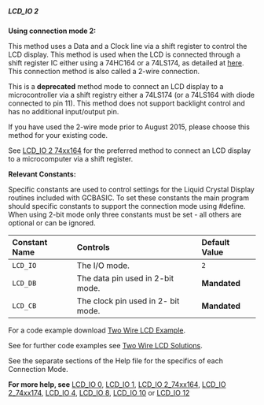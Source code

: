 <div class="section">

<div class="titlepage">

<div>

<div>

##### <span id="lcd_io_2"></span>LCD\_IO 2

</div>

</div>

</div>

<span class="strong">**Using connection mode 2:**</span>

This method uses a Data and a Clock line via a shift register to control
the LCD display. This method is used when the LCD is connected through a
shift register IC either using a 74HC164 or a 74LS174, as detailed at
<a href="http://gcbasic.sourceforge.net/library/DIAGRAMS/2-Wire%20LCD/" class="link">here</a>.
This connection method is also called a 2-wire connection.

This is a <span class="strong">**deprecated**</span> method mode to
connect an LCD display to a microcontroller via a shift registry either
a 74LS174 (or a 74LS164 with diode connected to pin 11). This method
does not support backlight control and has no additional input/output
pin.

If you have used the 2-wire mode prior to August 2015, please choose
this method for your existing code.

See
<a href="lcd_io_2_74xx164" class="link" title="LCD_IO 2_74xx164">LCD_IO 2 74xx164</a>
for the preferred method to connect an LCD display to a microcomputer
via a shift register.

<span class="strong">**Relevant Constants:**</span>

Specific constants are used to control settings for the Liquid Crystal
Display routines included with GCBASIC. To set these constants the main
program should specific constants to support the connection mode using
\#define. When using 2-bit mode only three constants must be set - all
others are optional or can be ignored.

<div class="informaltable">

| <span class="strong">**Constant Name**</span> | <span class="strong">**Controls**</span> | <span class="strong">**Default Value**</span> |
|:----------------------------------------------|:-----------------------------------------|:----------------------------------------------|
| `LCD_IO`                                      | The I/O mode.                            | `2`                                           |
| `LCD_DB`                                      | The data pin used in 2-bit mode.         | <span class="strong">**Mandated**</span>      |
| `LCD_CB`                                      | The clock pin used in 2- bit mode.       | <span class="strong">**Mandated**</span>      |

</div>

For a code example download
<a href="http://gcbasic.sourceforge.net/library/DEMO%20CODE/Demo%20code%20for%20lcd/" class="link">Two Wire LCD Example</a>.

See for further code examples see
<a href="http://github.com/Anobium/Great-Cow-BASIC-Demonstration-Sources/tree/master/LCD_Solutions" class="link">Two Wire LCD Solutions</a>.

See the separate sections of the Help file for the specifics of each
Connection Mode.

<span class="strong">**For more help, see**</span>
<a href="lcd_io_0" class="link" title="LCD_IO 0">LCD_IO 0</a>,
<a href="lcd_io_1" class="link" title="LCD_IO 1">LCD_IO 1</a>,
<a href="lcd_io_2_74xx164" class="link" title="LCD_IO 2_74xx164">LCD_IO 2_74xx164</a>,
<a href="lcd_io_2_74xx174" class="link" title="LCD_IO 2_74xx174">LCD_IO 2_74xx174</a>,
<a href="lcd_io_4" class="link" title="LCD_IO 4">LCD_IO 4</a>,
<a href="lcd_io_8" class="link" title="LCD_IO 8">LCD_IO 8</a>,
<a href="lcd_io_10" class="link" title="LCD_IO 10">LCD_IO 10</a>
or
<a href="lcd_io_12" class="link" title="LCD_IO 12">LCD_IO 12</a>

</div>
